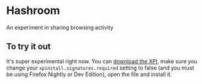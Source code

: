 # Hashroom

An experiment in sharing browsing activity

## To try it out

It's super experimental right now.  You can [download the XPI](https://ianb.github.io/hashroom/hashroom-0.0.1.xpi), make sure you change your `xpinstall.signatures.required` setting to false (and you must be using Firefox Nightly or Dev Edition), open the file and install it.
